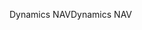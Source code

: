 <span data-ttu-id="3f795-101">Dynamics NAV</span><span class="sxs-lookup"><span data-stu-id="3f795-101">Dynamics NAV</span></span>